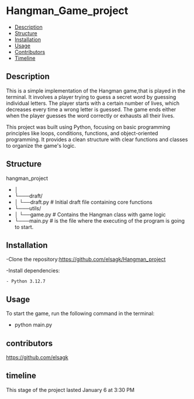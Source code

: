 # Hangman_Game_project

- [Description](#description)
- [Structure](#Structure)
- [Installation](#installation)
- [Usage](#usage)
- [Contributors](#contributors)
- [Timeline](#timeline)

## Description

This is a simple implementation of the Hangman game,that is played in the terminal. It involves a player trying to guess a secret word by guessing individual letters. The player starts with a certain number of lives, which decreases every time a wrong letter is guessed. The game ends either when the player guesses the word correctly or exhausts all their lives.

This project was built using Python, focusing on basic programming principles like loops, conditions, functions, and object-oriented programming. It provides a clean structure with clear functions and classes to organize the game's logic.

## Structure

hangman_project

- │
- └───draft/
- │ └──draft.py # Initial draft file containing core functions
- └───utils/
- │ └──game.py # Contains the Hangman class with game logic
- └───main.py # is the file where the executing of the program is going to start.

## Installation

-Clone the repository:https://github.com/elsagk/Hangman_project

-Install dependencies:

    - Python 3.12.7

## Usage

To start the game, run the following command in the terminal:

- python main.py

## contributors

https://github.com/elsagk

## timeline

This stage of the project lasted January 6 at 3:30 PM
